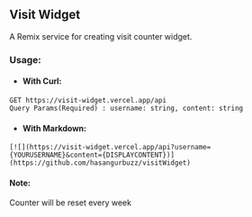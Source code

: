 ## Visit Widget

A Remix service for creating visit counter widget.

### Usage:

- #### With Curl:
```
GET https://visit-widget.vercel.app/api
Query Params(Required) : username: string, content: string
```

- #### With Markdown:
```
[![](https://visit-widget.vercel.app/api?username={YOURUSERNAME}&content={DISPLAYCONTENT})](https://github.com/hasangurbuzz/visitWidget)
```

#### Note: 
Counter will be reset every week
